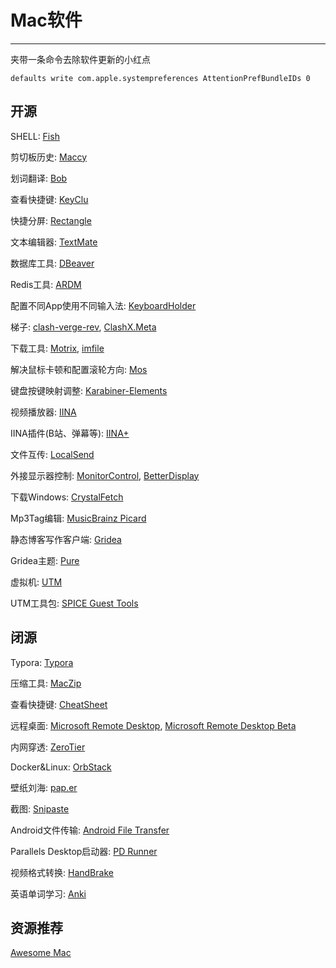 # Mac软件

---

夹带一条命令去除软件更新的小红点

`defaults write com.apple.systempreferences AttentionPrefBundleIDs 0`

## 开源

SHELL: [Fish](https://github.com/fish-shell/fish-shell)

剪切板历史: [Maccy](https://github.com/p0deje/Maccy)

划词翻译: [Bob](https://github.com/ripperhe/Bob)

查看快捷键: [KeyClu](https://github.com/Anze/KeyCluCask)

快捷分屏: [Rectangle](https://github.com/rxhanson/Rectangle/)

文本编辑器: [TextMate](https://github.com/textmate/textmate)

数据库工具: [DBeaver](https://github.com/dbeaver/dbeaver/)

Redis工具: [ARDM](https://github.com/qishibo/AnotherRedisDesktopManager)

配置不同App使用不同输入法: [KeyboardHolder](https://github.com/leaves615/KeyboardHolder)

梯子: [clash-verge-rev](https://github.com/clash-verge-rev/clash-verge-rev), [ClashX.Meta](https://github.com/MetaCubeX/ClashX.Meta)

下载工具: [Motrix](https://github.com/agalwood/Motrix), [imfile](https://github.com/imfile-io/imfile-desktop)

解决鼠标卡顿和配置滚轮方向: [Mos](https://github.com/Caldis/Mos)

键盘按键映射调整: [Karabiner-Elements](https://github.com/pqrs-org/Karabiner-Elements)

视频播放器: [IINA](https://github.com/iina/iina)

IINA插件(B站、弹幕等): [IINA+](https://github.com/xjbeta/iina-plus)

文件互传: [LocalSend](https://github.com/localsend/localsend)

外接显示器控制: [MonitorControl](https://github.com/MonitorControl/MonitorControl), [BetterDisplay](https://github.com/waydabber/BetterDisplay)

下载Windows: [CrystalFetch](https://github.com/TuringSoftware/CrystalFetch)

Mp3Tag编辑: [MusicBrainz Picard](https://github.com/metabrainz/picard)

静态博客写作客户端: [Gridea](https://github.com/getgridea/gridea)

Gridea主题: [Pure](https://github.com/imhanjie/gridea-theme-pure)

虚拟机: [UTM](https://github.com/utmapp/UTM)

UTM工具包: [SPICE Guest Tools](https://mac.getutm.app/support/)

## 闭源

Typora: [Typora](https://download.typora.io/mac/Typora-0.11.18.dmg)

压缩工具: [MacZip](https://ezip.awehunt.com/)

查看快捷键: [CheatSheet](https://www.mediaatelier.com/CheatSheet/feedNotes.php)

远程桌面: [Microsoft Remote Desktop](https://go.microsoft.com/fwlink/?linkid=868963), [Microsoft Remote Desktop Beta](https://install.appcenter.ms/orgs/rdmacios-k2vy/apps/microsoft-remote-desktop-for-mac/distribution_groups/all-users-of-microsoft-remote-desktop-for-mac)

内网穿透: [ZeroTier](https://www.zerotier.com/)

Docker&Linux: [OrbStack](https://github.com/orbstack/orbstack)

壁纸刘海: [pap.er](https://paper.photos)

截图: [Snipaste](https://www.snipaste.com/index.html)

Android文件传输: [Android File Transfer](https://www.android.com/filetransfer/)

Parallels Desktop启动器: [PD Runner](https://macapp.org.cn/app/pd-runner.html)

视频格式转换: [HandBrake](https://handbrake.fr/)

英语单词学习: [Anki](https://apps.ankiweb.net/)

## 资源推荐

[Awesome Mac](https://wangchujiang.com/awesome-mac/README-zh.html)

